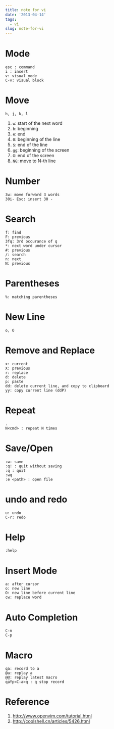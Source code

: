 ```yaml
---
title: note for vi
date: '2013-04-14'
tags:
  - vi
slug: note-for-vi
---
```



# Mode #

	esc : command
	i : insert 
	v: visual mode
	C-v: visual block

# Move #

	h, j, k, l
	
1. `w`: start of the next word
2. `b`: beginning
3. `e`: end
4. `0`: beginning of the line
5. `$`: end of the line
6. `gg`: beginning of the screen
7. `G`: end of the screen
8. `NG`: move to N-th line


# Number #

	3w: move forward 3 words
	30i- Esc: insert 30 -
	
# Search #

	f: find
	F: previous
	3fq: 3rd occurance of q
	*: next word under cursor
	#: previous 
	/: search
	n: next
	N: previous
	
# Parentheses #

	%: matching parentheses

# New Line #

	o, O

# Remove and Replace #

	x: current
	X: previous
	r: replace
	d: delete
	p: paste
	dd: delete current line, and copy to clipboard
	yy: copy current line (ddP)

# Repeat #

	.
	N<cmd> : repeat N times

# Save/Open #

	:w: save
	:q! : quit without saving 
	:q : quit
	:wq
	:e <path> : open file

# undo and redo #

	u: undo
	C-r: redo
	
# Help #

	:help

# Insert Mode #

	a: after cursor
	o: new line
	O: new line before current line
	cw: replace word

# Auto Completion #

	C-n
	C-p

# Macro #

	qa: record to a
	@a: replay a
	@@: replay latest macro
	qaYp<C-a>q : q stop record

# Reference #

1. <http://www.openvim.com/tutorial.html>
2. <http://coolshell.cn/articles/5426.html>
